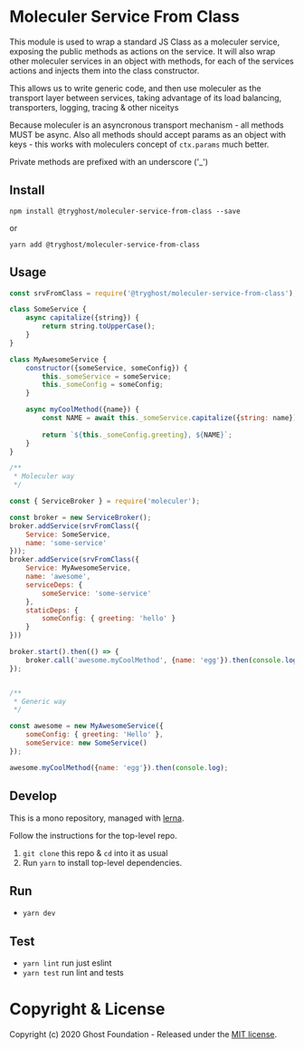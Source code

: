 # Moleculer Service From Class

This module is used to wrap a standard JS Class as a moleculer service, exposing
the public methods as actions on the service. It will also wrap other moleculer
services in an object with methods, for each of the services actions and injects
them into the class constructor.

This allows us to write generic code, and then use moleculer as the transport
layer between services, taking advantage of its load balancing, transporters,
logging, tracing & other niceitys

Because moleculer is an asyncronous transport mechanism - all methods MUST be
async. Also all methods should accept params as an object with keys - this works
with moleculers concept of `ctx.params` much better.

Private methods are prefixed with an underscore ('_')

## Install

`npm install @tryghost/moleculer-service-from-class --save`

or

`yarn add @tryghost/moleculer-service-from-class`


## Usage

```js
const srvFromClass = require('@tryghost/moleculer-service-from-class');

class SomeService {
    async capitalize({string}) {
        return string.toUpperCase();
    }
}

class MyAwesomeService {
    constructor({someService, someConfig}) {
        this._someService = someService;
        this._someConfig = someConfig;
    }

    async myCoolMethod({name}) {
        const NAME = await this._someService.capitalize({string: name});
        
        return `${this._someConfig.greeting}, ${NAME}`;
    }
}

/**
 * Moleculer way
 */

const { ServiceBroker } = require('moleculer');

const broker = new ServiceBroker();
broker.addService(srvFromClass({
    Service: SomeService,
    name: 'some-service'
}));
broker.addService(srvFromClass({
    Service: MyAwesomeService,
    name: 'awesome',
    serviceDeps: {
        someService: 'some-service'
    },
    staticDeps: {
        someConfig: { greeting: 'hello' }
    }
}))

broker.start().then(() => {
    broker.call('awesome.myCoolMethod', {name: 'egg'}).then(console.log);
});


/**
 * Generic way
 */

const awesome = new MyAwesomeService({
    someConfig: { greeting: 'Hello' },
    someService: new SomeService()
});

awesome.myCoolMethod({name: 'egg'}).then(console.log);
```


## Develop

This is a mono repository, managed with [lerna](https://lernajs.io/).

Follow the instructions for the top-level repo.
1. `git clone` this repo & `cd` into it as usual
2. Run `yarn` to install top-level dependencies.


## Run

- `yarn dev`


## Test

- `yarn lint` run just eslint
- `yarn test` run lint and tests




# Copyright & License 

Copyright (c) 2020 Ghost Foundation - Released under the [MIT license](LICENSE).
